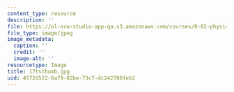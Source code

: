 ```yaml
---
content_type: resource
description: ''
file: https://ol-ocw-studio-app-qa.s3.amazonaws.com/courses/8-02-physics-ii-electricity-and-magnetism-spring-2007/4572d5226a7982be73c7dc242786feb2_17tsthumb.jpg
file_type: image/jpeg
image_metadata:
  caption: ''
  credit: ''
  image-alt: ''
resourcetype: Image
title: 17tsthumb.jpg
uid: 4572d522-6a79-82be-73c7-dc242786feb2
---
```

